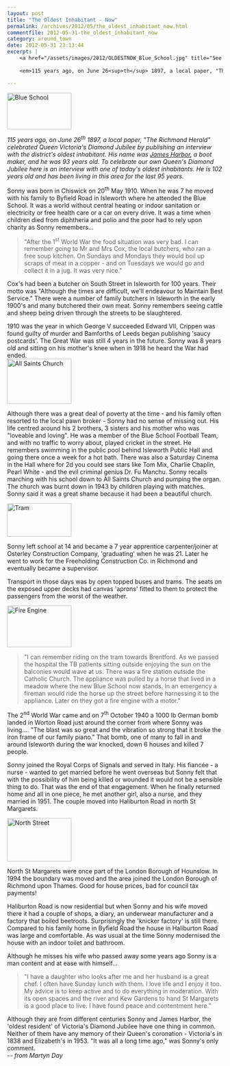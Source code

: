 ```yaml
---
layout: post
title: "The Oldest Inhabitant - Now"
permalink: /archives/2012/05/the_oldest_inhabitant_now.html
commentfile: 2012-05-31-the_oldest_inhabitant_now
category: around_town
date: 2012-05-31 23:13:44
excerpt: |
    <a href="/assets/images/2012/OLDESTNOW_Blue_School.jpg" title="See larger version of - Blue School"><img src="/assets/images/2012/OLDESTNOW_Blue_School_thumb.jpg" width="150" height="85" alt="Blue School" class="photo right" /></a>
    
    <em>115 years ago, on June 26<sup>th</sup> 1897, a local paper, "The Richmond Herald" celebrated Queen Victoria's Diamond Jubilee by publishing an interview with the district's oldest inhabitant. His name was <a href="https://stmargarets.london/archives/2012/05/the_oldest_inhabitant_then.html,">James Harbor</a> a boot maker, and he was 93 years old. To celebrate our own Queen's Diamond Jubilee here is an interview with one of today's oldest inhabitants. He is 102 years old and has been living in this area for the last 95 years.</em>

---
```


<a href="/assets/images/2012/OLDESTNOW_Blue_School.jpg" title="See larger version of - Blue School"><img src="/assets/images/2012/OLDESTNOW_Blue_School_thumb.jpg" width="150" height="85" alt="Blue School" class="photo right" /></a>

<em>115 years ago, on June 26<sup>th</sup> 1897, a local paper, "The Richmond Herald" celebrated Queen Victoria's Diamond Jubilee by publishing an interview with the district's oldest inhabitant. His name was [James Harbor](/archives/2012/05/the_oldest_inhabitant_then.html), a boot maker, and he was 93 years old. To celebrate our own Queen's Diamond Jubilee here is an interview with one of today's oldest inhabitants. He is 102 years old and has been living in this area for the last 95 years.</em>

Sonny was born in Chiswick on 20<sup>th</sup> May 1910. When he was 7 he moved with his family to Byfield Road in Isleworth where he attended the Blue School. It was a world without central heating or indoor sanitation or electricity or free health care or a car on every drive. It was a time when children died from diphtheria and polio and the poor had to rely upon charity as Sonny remembers...

> "After the 1<sup>st</sup> World War the food situation was very bad. I can remember going to Mr and Mrs Cox, the local butchers, who ran a free soup kitchen. On Sundays and Mondays they would boil up scraps of meat in a copper - and on Tuesdays we would go and collect it in a jug. It was very nice."

Cox's had been a butcher on South Street in Isleworth for 100 years. Their motto was "Although the times are difficult, we'll endeavour to Maintain Best Service." There were a number of family butchers in Isleworth in the early 1900's and many butchered their own meat. Sonny remembers seeing cattle and sheep being driven through the streets to be slaughtered.

<div markdown="1" class="box">
1910 was the year in which George V succeeded Edward VII, Crippen was found guilty of murder and Bamforths of Leeds began publishing 'saucy postcards'. The Great War was still 4 years in the future. Sonny was 8 years old and sitting on his mother's knee when in 1918 he heard the War had ended.

</div>
<a href="/assets/images/2012/OLDESTNOW_All_Saints_Church.jpg" title="See larger version of - All Saints Church"><img src="/assets/images/2012/OLDESTNOW_All_Saints_Church_thumb.jpg" width="150" height="105" alt="All Saints Church" class="photo right" /></a>

Although there was a great deal of poverty at the time - and his family often resorted to the local pawn broker - Sonny had no sense of missing out. His life centred around his 2 brothers, 3 sisters and his mother who was "loveable and loving". He was a member of the Blue School Football Team, and with no traffic to worry about, played cricket in the street. He remembers swimming in the public pool behind Isleworth Public Hall and going there once a week for a hot bath. There was also a Saturday Cinema in the Hall where for 2d you could see stars like Tom Mix, Charlie Chaplin, Pearl White - and the evil criminal genius Dr. Fu Manchu. Sonny recalls marching with his school down to All Saints Church and pumping the organ. The church was burnt down in 1943 by children playing with matches. Sonny said it was a great shame because it had been a beautiful church.

<a href="/assets/images/2012/OLDESTNOW_Tram.jpg" title="See larger version of - Tram"><img src="/assets/images/2012/OLDESTNOW_Tram_thumb.jpg" width="150" height="78" alt="Tram" class="photo right" /></a>

Sonny left school at 14 and became a 7 year apprentice carpenter/joiner at Osterley Construction Company, 'graduating' when he was 21. Later he went to work for the Freeholding Construction Co. in Richmond and eventually became a supervisor.

Transport in those days was by open topped buses and trams. The seats on the exposed upper decks had canvas 'aprons' fitted to them to protect the passengers from the worst of the weather.

<a href="/assets/images/2012/OLDESTNOW_Fire_Engine.jpg" title="See larger version of - Fire Engine"><img src="/assets/images/2012/OLDESTNOW_Fire_Engine_thumb.jpg" width="150" height="97" alt="Fire Engine" class="photo right" /></a>

> "I can remember riding on the tram towards Brentford. As we passed the hospital the TB patients sitting outside enjoying the sun on the balconies would wave at us. There was a fire station outside the Catholic Church. The appliance was pulled by a horse that lived in a meadow where the new Blue School now stands. In an emergency a fireman would ride the horse up the street before harnessing it to the appliance. Later on they got a fire engine with a motor."

The 2<sup>nd</sup> World War came and on 7<sup>th</sup> October 1940 a 1000 lb German bomb landed in Worton Road just around the corner from where Sonny was living.... "The blast was so great and the vibration so strong that it broke the iron frame of our family piano." That bomb, one of many to fall in and around Isleworth during the war knocked, down 6 houses and killed 7 people.

Sonny joined the Royal Corps of Signals and served in Italy. His fiancée - a nurse - wanted to get married before he went overseas but Sonny felt that with the possibility of him being killed or wounded it would not be a sensible thing to do. That was the end of that engagement. When he finally returned home and all in one piece, he met another girl, also a nurse, and they married in 1951. The couple moved into Haliburton Road in north St Margarets.

<div markdown="1" class="box">
<a href="/assets/images/2012/OLDESTNOW_North_Street.jpg" title="See larger version of - North Street"><img src="/assets/images/2012/OLDESTNOW_North_Street_thumb.jpg" width="150" height="101" alt="North Street" class="photo left" /></a>

North St Margarets were once part of the London Borough of Hounslow. In 1994 the boundary was moved and the area joined the London Borough of Richmond upon Thames. Good for house prices, bad for council tax payments!

</div>
Haliburton Road is now residential but when Sonny and his wife moved there it had a couple of shops, a diary, an underwear manufacturer and a factory that boiled beetroots. Surprisingly the 'knicker factory' is still there. Compared to his family home in Byfield Road the house in Haliburton Road was large and comfortable. As was usual at the time Sonny modernised the house with an indoor toilet and bathroom.

Although he misses his wife who passed away some years ago Sonny is a man content and at ease with himself...

> "I have a daughter who looks after me and her husband is a great chef. I often have Sunday lunch with them. I love life and I enjoy it too. My advice is to keep active and to do everything in moderation. With its open spaces and the river and Kew Gardens to hand St Margarets is a good place to live. I have found peace and contentment here."

<div markdown="1" class="box">
Although they are from different centuries Sonny and James Harbor, the 'oldest resident' of Victoria's Diamond Jubilee have one thing in common. Neither of them have any memory of their Queen's coronation - Victoria's in 1838 and Elizabeth's in 1953. "It was all a long time ago," was Sonny's only comment.

</div>
<cite>-- from Martyn Day</cite>
